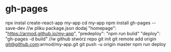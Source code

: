 # gh-pages

npx instal create-react-app my-app
cd my-app
npm install gh-pages --save-dev
//w  pliku package.json dodaj
"homepage": "https://armod.github.io/my-app",
"predeploy": "npm run bulid"
"deploy": "gh-pages -d build"
//w github stwórz repo
git init
git remote add origin git@github.com:armod/my-app.git
git push -u origin master
npm run deploy
